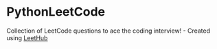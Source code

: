 # PythonLeetCode
Collection of LeetCode questions to ace the coding interview! - Created using [LeetHub](https://github.com/QasimWani/LeetHub)
